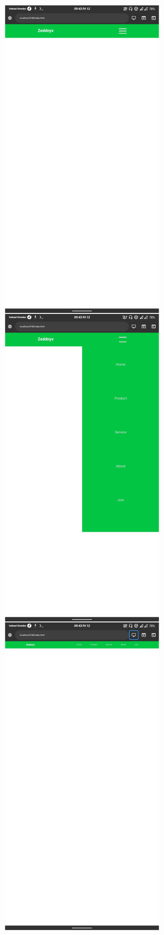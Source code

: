 ![mobile](Screenshot_20220812-094332883.jpg)
![mobile](Screenshot_20220812-094339654.jpg)
![desktop](Screenshot_20220812-094348171.jpg) 
